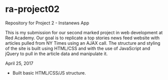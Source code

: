 # ra-project02
Repository for Project 2 - Instanews App

This is my submission for our second marked project in web development at Red Academy. Our goal is to replicate a top stories news feed website with articles pulled from NY Times using an AJAX call. The structure and styling of the site is built using HTML/CSS and with the use of JavaScript and jQuery to pull in the article data and manipulate it.

April 25, 2017
- Built basic HTML/CSS/JS structure.